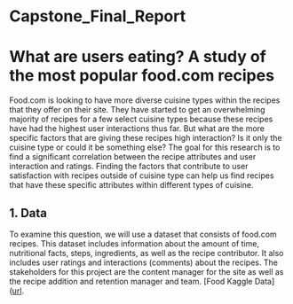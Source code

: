 # Capstone_Final_Report
# What are users eating? A study of the most popular food.com recipes
Food.com is looking to have more diverse cuisine types within the recipes that they offer on their site. They have started to get an overwhelming majority of recipes for a few select cuisine types because these recipes have had the highest user interactions thus far. But what are the more specific factors that are giving these recipes high interaction? Is it only the cuisine type or could it be something else? The goal for this research is to find a significant correlation between the recipe attributes and user interaction and ratings. Finding the factors that contribute to user satisfaction with recipes outside of cuisine type can help us find recipes that have these specific attributes within different types of cuisine.

## 1. Data
To examine this question, we will use a dataset that consists of food.com recipes. This dataset includes information about the amount of time, nutritional facts, steps, ingredients, as well as the recipe contributor. It also includes user ratings and interactions (comments) about the recipes. The stakeholders for this project are the content manager for the site as well as the recipe addition and retention manager and team.
[Food Kaggle Data]([url](https://www.kaggle.com/datasets/shuyangli94/food-com-recipes-and-user-interactions?select=RAW_recipes.csv). 



